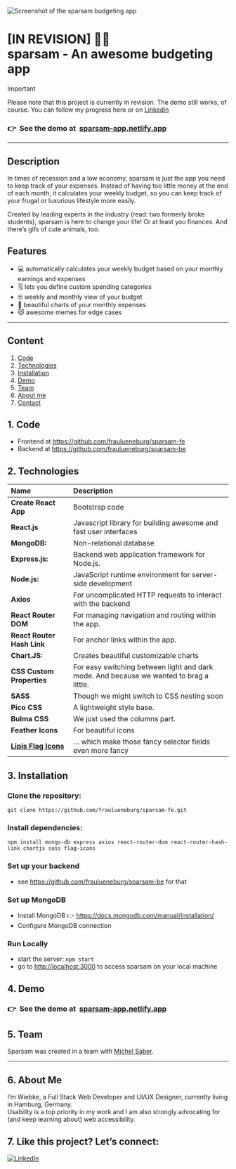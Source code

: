 ![Screenshot of the sparsam budgeting app](https://github.com/fraulueneburg/sparsam-fe/assets/122455194/19f8f53d-d6d4-4ae8-8ff1-127248585f21)

# [IN REVISION] 👷🐽<br />sparsam - An awesome budgeting app

> [!IMPORTANT]
> Please note that this project is currently in revision. The demo still works, of course. You can follow my progress here or on [Linkedin](https://linkedin.com/in/fraulueneburg)

### 👉&nbsp;&nbsp;See the demo at&nbsp;&nbsp;[sparsam-app.netlify.app](https://sparsam-app.netlify.app/)

---

## Description

In times of recession and a low economy, sparsam is just the app you need to keep track of your expenses. Instead of having too little money at the end of each month, it calculates your weekly budget, so you can keep track of your frugal or luxurious lifestyle more easily.

Created by leading experts in the industry (read: two formerly broke students), sparsam is here to change your life! Or at least you finances. And there’s gifs of cute animals, too.

## Features

- 💻 automatically calculates your weekly budget based on your monthly earnings and expenses
- 🗒️ lets you define custom spending categories
- 🤓 weekly and monthly view of your budget
- 🍰 beautiful charts of your monthly expenses
- 😻 awesome memes for edge cases

---

## Content

1. [Code](#1-code)
2. [Technologies](#2-technologies)
3. [Installation](#3-installation)
4. [Demo](#4-demo)
5. [Team](#5-team)
6. [About me](#6-about-me)
7. [Contact](#7-like-this-project-lets-connect)

## 1. Code

- Frontend at https://github.com/fraulueneburg/sparsam-fe
- Backend at https://github.com/fraulueneburg/sparsam-be

## 2. Technologies

| Name                                                        | Description                                                                             |
| :---------------------------------------------------------- | :-------------------------------------------------------------------------------------- |
| **Create React App**                                        | Bootstrap code                                                                          |
| **React.js**                                                | Javascript library for building awesome and fast user interfaces                        |
| **MongoDB:**                                                | Non-relational database                                                                 |
| **Express.js:**                                             | Backend web application framework for Node.js.                                          |
| **Node.js:**                                                | JavaScript runtime environment for server-side development                              |
| **Axios**                                                   | For uncomplicated HTTP requests to interact with the backend                            |
| **React Router DOM**                                        | For managing navigation and routing within the app.                                     |
| **React Router Hash Link**                                  | For anchor links within the app.                                                        |
| **Chart.JS:**                                               | Creates beautiful customizable charts                                                   |
| **CSS Custom Properties**                                   | For easy switching between light and dark mode. And because we wanted to brag a little. |
| **SASS**                                                    | Though we might switch to CSS nesting soon                                              |
| **Pico CSS**                                                | A lightweight style base.                                                               |
| **Bulma CSS**                                               | We just used the columns part.                                                          |
| **Feather Icons**                                           | For beautiful icons                                                                     |
| **[Lipis Flag Icons](https://github.com/lipis/flag-icons)** | … which make those fancy selector fields even more fancy                                |

## 3. Installation

### Clone the repository:

```
git clone https://github.com/fraulueneburg/sparsam-fe.git
```

### Install dependencies:

```
npm install mongo-db express axios react-router-dom react-router-hash-link chartjs sass flag-icons
```

### Set up your backend

- see https://github.com/fraulueneburg/sparsam-be for that

### Set up MongoDB

- Install MongoDB 👉 https://docs.mongodb.com/manual/installation/
- Configure MongoDB connection

### Run Locally

- start the server: `npm start`
- go to [http://localhost:3000](http://localhost:3000) to access sparsam on your local machine

## 4. Demo

### 👉&nbsp;&nbsp;See the demo at&nbsp;&nbsp;[sparsam-app.netlify.app](https://sparsam-app.netlify.app/)

## 5. Team

Sparsam was created in a team with [Michel Saber](https://github.com/michelsaber).

---

## 6. About Me

I’m Wiebke, a Full Stack Web Developer and UI/UX Designer, currently living in Hamburg, Germany.  
Usability is a top priority in my work and I am also strongly advocating for (and keep learning about) web accessibility.

## 7. Like this project? Let’s connect:

<a href="https://linkedin.com/in/fraulueneburg" target="_blank">
<img alt="LinkedIn" src="https://img.shields.io/badge/-linkedin-1572B6?&style=for-the-badge&logo=css3&logoColor=white" />
</a>
